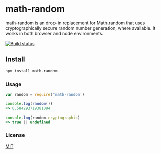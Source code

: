 # math-random

math-random is an drop-in replacement for Math.random that uses cryptographically secure random number generation, where available. It works in both browser and node environments.

[![Build status](https://travis-ci.org/michaelrhodes/math-random.svg?branch=master)](https://travis-ci.org/michaelrhodes/math-random)

## Install

```sh
npm install math-random
```

### Usage

```js
var random = require('math-random')

console.log(random())
=> 0.584293719381094

console.log(random.cryptographic)
=> true || undefined
```

### License
[MIT](http://opensource.org/licenses/MIT)
